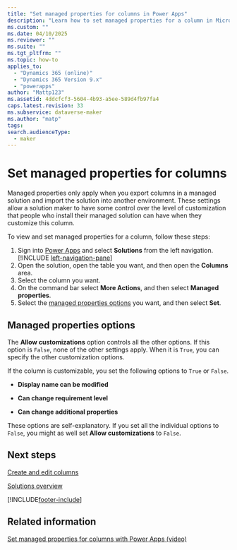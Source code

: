 ```yaml
---
title: "Set managed properties for columns in Power Apps"
description: "Learn how to set managed properties for a column in Microsoft Dataverse."
ms.custom: ""
ms.date: 04/10/2025
ms.reviewer: ""
ms.suite: ""
ms.tgt_pltfrm: ""
ms.topic: how-to
applies_to: 
  - "Dynamics 365 (online)"
  - "Dynamics 365 Version 9.x"
  - "powerapps"
author: "Mattp123"
ms.assetid: 4ddcfcf3-5604-4b93-a5ee-589d4fb97fa4
caps.latest.revision: 33
ms.subservice: dataverse-maker
ms.author: "matp"
tags: 
search.audienceType: 
  - maker
---
```

# Set managed properties for columns

Managed properties only apply when you export columns in a managed solution and import the solution into another environment. These settings allow a solution maker to have some control over the level of customization that people who install their managed solution can have when they customize this column.

To view and set managed properties for a column, follow these steps:

1. Sign into [Power Apps](https://make.powerapps.com/?utm_source=padocs&utm_medium=linkinadoc&utm_campaign=referralsfromdoc) and select **Solutions** from the left navigation. [!INCLUDE [left-navigation-pane](../../includes/left-navigation-pane.md)]
1. Open the solution, open the table you want, and then open the **Columns** area.
1. Select the column you want.
1. On the command bar select **More Actions**, and then select **Managed properties**.  
1. Select the [managed properties options](#managed-properties-options) you want, and then select **Set**.

## Managed properties options

The **Allow customizations** option controls all the other options. If this option is `False`, none of the other settings apply. When it is `True`, you can specify the other customization options.  
  
 If the column is customizable, you set the following options to `True` or `False`.  
  
- **Display name can be modified**  
  
- **Can change requirement level**  
  
- **Can change additional properties**  
  
These options are self-explanatory. If you set all the individual options to `False`, you might as well set **Allow customizations** to `False`.  

## Next steps

[Create and edit columns](create-edit-fields.md)

[Solutions overview](solutions-overview.md)

[!INCLUDE[footer-include](../../includes/footer-banner.md)]


## Related information

[Set managed properties for columns with Power Apps (video)](https://youtu.be/nKlRG5tHW2M?feature=shared)
